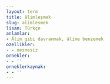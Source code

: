 ```yaml
---
layout: term
title: âlimleşmek
slug: alimlesmek
lisan: Türkçe
anlamlar:
- Âlim gibi davranmak, âlime benzemek
ozellikler:
- - nesnesiz
ornekler:
- - ''
orneklerkaynak:
- - ''
---
```

